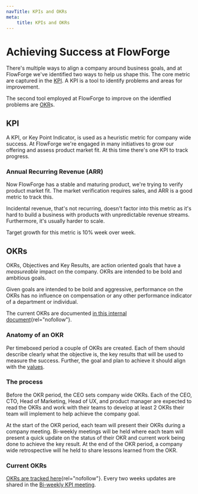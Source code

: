 ```yaml
---
navTitle: KPIs and OKRs
meta:
    title: KPIs and OKRs
---
```


# Achieving Success at FlowForge

There's multiple ways to align a company around business goals, and at FlowForge
we've identified two ways to help us shape this. The core metric are captured in
the [KPI](#kpi). A KPI is a tool to identify problems and areas for improvement.

The second tool employed at FlowForge to improve on the identfied problems are [OKR](#okrs)s.

## KPI

A KPI, or Key Point Indicator, is used as a heuristic metric for company wide
success. At FlowForge we're engaged in many initiatives to grow our offering and
assess product market fit. At this time there's one KPI to track progress.

### Annual Recurring Revenue (ARR)

Now FlowForge has a stable and maturing product, we're trying to verify product
market fit. The market verification requires sales, and ARR is a good metric to
track this.

Incidental revenue, that's not recurring, doesn't factor into this metric as it's
hard to build a business with products with unpredictable revenue streams. Furthermore,
it's usually harder to scale.

Target growth for this metric is 10% week over week.

## OKRs

OKRs, Objectives and Key Results, are action oriented goals that have a _measureable_
impact on the company. OKRs are intended to be bold and ambitious goals.

Given goals are intended to be bold and aggressive, performance on the OKRs has
no influence on compensation or any other performance indicator of a department
or individual.

The current OKRs are documented [in this internal document](https://docs.google.com/document/d/1vtuOidsfSe4NQA9PKTlk898MJDNf8dcP2NPhSSqc84g/edit#){rel="nofollow"}.

### Anatomy of an OKR

Per timeboxed period a couple of OKRs are created. Each of them should describe
clearly what the objective is, the key results that will be used to measure the success.
Further, the goal and plan to achieve it should align with the [values](./values/).

### The process

Before the OKR period, the CEO sets company wide OKRs. Each of the CEO, CTO,
Head of Marketing, Head of UX, and product manager are expected to read the OKRs
and work with their teams to develop at least 2 OKRs their team will implement to help achieve the company goal.

At the start of the OKR period, each team will present their OKRs during a company meeting. Bi-weekly meetings will be held where each team will present a quick update on the status of their OKR and current work being done to achieve the key result. At the end of the OKR period, a company wide retrospective will he held to share lessons learned from the OKR.

### Current OKRs

[OKRs are tracked here](https://docs.google.com/document/d/12zOCFxot0rlRY-_hNwCmuv7_U1STqjzoaXh8EkIWtZI){rel="nofollow"}.
Every two weeks updates are shared in the [Bi-weekly KPI meeting](./communication/#bi-weekly-kpi-meeting).
